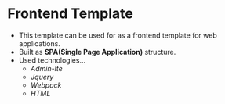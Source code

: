 # Frontend Template

- This template can be used for as a frontend template for web applications.
- Built as **SPA(Single Page Application)** structure.
- Used technologies...
    - *Admin-lte*
    - *Jquery*
    - *Webpack*
    - *HTML*

